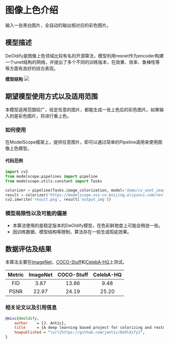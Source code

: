 
# 图像上色介绍

输入一张黑白图片，全自动的输出相对应的彩色图片。

## 模型描述

DeOldify是图像上色领域比较有名的开源算法，模型利用resnet作为encoder构建一个unet结构的网络，并提出了多个不同的训练版本，在效果、效率、鲁棒性等等方面有良好的综合表现。

**模型结构**
<img src="description/deoldify_arch.png">

## 期望模型使用方式以及适用范围

本模型适用范围较广，给定任意的图片，都能生成一张上色后的彩色图片。如果输入的是彩色图片，将进行重上色。

### 如何使用

在ModelScope框架上，提供任意图片，即可以通过简单的Pipeline调用来使用图像上色模型。

#### 代码范例

```python
import cv2
from modelscope.pipelines import pipeline
from modelscope.utils.constant import Tasks

colorizer = pipeline(Tasks.image_colorization, model='damo/cv_unet_image-colorization')
result = colorizer('https://modelscope.oss-cn-beijing.aliyuncs.com/test/images/marilyn_monroe_4.jpg')
cv2.imwrite('result.png', result['output_img'])
```

### 模型局限性以及可能的偏差

- 本算法使用的是稳定版本的DeOldify模型，在色彩鲜艳度上可能会稍逊一些。
- 因训练数据、模型结构等限制，算法存在一些生成瑕疵效果。

## 数据评估及结果

本算法主要在[ImageNet](https://www.image-net.org/)，[COCO-Stuff](https://github.com/nightrome/cocostuff)和[CelebA-HQ](https://www.tensorflow.org/datasets/catalog/celeb_a_hq)上测试。

| Metric | ImageNet | COCO-Stuff | CelebA-HQ |
|:------:|:--------:|:----------:|:---------:|
|  FID   |   3.87   |   13.86    |   9.48    |
|  PSNR  |   22.97  |   24.19    |   25.20   |

### 相关论文以及引用信息

```BibTeX
@misc{deoldify,
    author    = {J. Antic},
    title     = {A deep learning based project for colorizing and restoring old images (and video!)},
    howpublished = "\url{https://github.com/jantic/DeOldify}",
}
```
